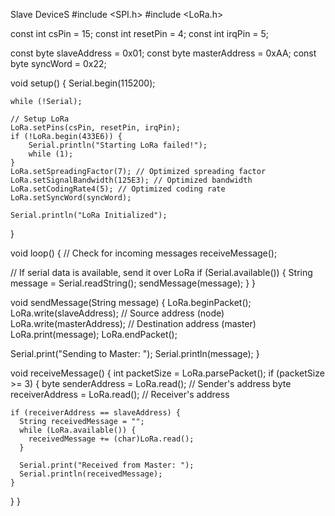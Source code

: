 Slave DeviceS
#include <SPI.h>
#include <LoRa.h>

const int csPin = 15;
const int resetPin = 4;
const int irqPin = 5;

const byte slaveAddress = 0x01;
const byte masterAddress = 0xAA;
const byte syncWord = 0x22;

void setup() {
    Serial.begin(115200);

    while (!Serial);

    // Setup LoRa
    LoRa.setPins(csPin, resetPin, irqPin);
    if (!LoRa.begin(433E6)) {
        Serial.println("Starting LoRa failed!");
        while (1);
    }
    LoRa.setSpreadingFactor(7); // Optimized spreading factor
    LoRa.setSignalBandwidth(125E3); // Optimized bandwidth
    LoRa.setCodingRate4(5); // Optimized coding rate
    LoRa.setSyncWord(syncWord);

    Serial.println("LoRa Initialized");
}

void loop() {
  // Check for incoming messages
  receiveMessage();

  // If serial data is available, send it over LoRa
  if (Serial.available()) {
    String message = Serial.readString();
    sendMessage(message);
  }
}

void sendMessage(String message) {
  LoRa.beginPacket();
  LoRa.write(slaveAddress); // Source address (node)
  LoRa.write(masterAddress); // Destination address (master)
  LoRa.print(message);
  LoRa.endPacket();

  Serial.print("Sending to Master: ");
  Serial.println(message);
}

void receiveMessage() {
  int packetSize = LoRa.parsePacket();
  if (packetSize >= 3) {
    byte senderAddress = LoRa.read(); // Sender's address
    byte receiverAddress = LoRa.read(); // Receiver's address

    if (receiverAddress == slaveAddress) {
      String receivedMessage = "";
      while (LoRa.available()) {
        receivedMessage += (char)LoRa.read();
      }

      Serial.print("Received from Master: ");
      Serial.println(receivedMessage);
    }
  }
}

